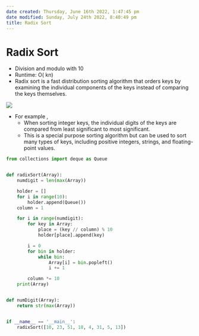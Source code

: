 ```yaml
---
date created: Thursday, June 16th 2022, 1:47:45 pm
date modified: Sunday, July 24th 2022, 8:40:49 pm
title: Radix Sort
---
```


# Radix Sort

- Division and modulo with 10
- Runtime: O( kn)
- Radix sort is a fast distribution sorting algorithm that orders keys by examining the individual components of the keys instead of comparing the keys themselves.

![](https://ds055uzetaobb.cloudfront.net/brioche/uploads/IEZs8xJML3-radixsort_ed.png?width=1200)

- For example ,
	- When sorting integer keys, the individual digits of the keys are compared from least significant to most significant.
	- This is a special purpose sorting algorithm but can be used to sort many types of keys, including positive integers, strings, and floating-point values.

```python
from collections import deque as Queue


def radixSort(Array):
    numdigit = len(max(Array))

    holder = []
    for i in range(10):
        holder.append(Queue())
    column = 1

    for i in range(numdigit):
        for key in Array:
            place = (key // column) % 10
            holder[place].append(key)

        i = 0
        for bin in holder:
            while bin:
                Array[i] = bin.popleft()
                i += 1

        column *= 10
    print(Array)


def numDigit(Array):
    return str(max(Array))


if __name__ == '__main__':
    radixSort([10, 23, 51, 18, 4, 31, 5, 13])
```
